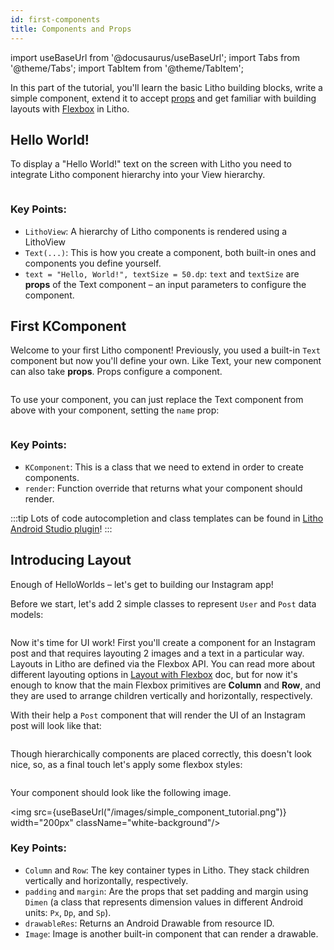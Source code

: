 ```yaml
---
id: first-components
title: Components and Props
---
```

import useBaseUrl from '@docusaurus/useBaseUrl';
import Tabs from '@theme/Tabs';
import TabItem from '@theme/TabItem';

In this part of the tutorial, you'll learn the basic Litho building blocks, write a simple component,
extend it to accept [props](../kotlin/basics.mdx#props) and get familiar with building layouts with [Flexbox](../kotlin/flexbox-containers.mdx) in Litho.

## Hello World!

To display a "Hello World!" text on the screen with Litho you need to integrate Litho component
hierarchy into your View hierarchy.

```kotlin file=sample/src/main/java/com/facebook/samples/litho/onboarding/MyActivity.kt start=start_example end=end_example
```

### Key Points:

- `LithoView`: A hierarchy of Litho components is rendered using a LithoView
- `Text(...)`: This is how you create a component, both built-in
  ones and components you define yourself.
- `text = "Hello, World!", textSize = 50.dp`: `text` and `textSize` are **props** of the Text component – an input parameters to
  configure the component.

## First KComponent

Welcome to your first Litho component! Previously, you used a built-in `Text` component but now
you'll define your own. Like Text, your new component can also take **props**. Props configure
a component.

```kotlin file=sample/src/main/java/com/facebook/samples/litho/kotlin/documentation/HelloComponent.kt start=start_simple_example end=end_simple_example
```

To use your component, you can just replace the Text component from above with your component,
setting the `name` prop:
```kotlin file=sample/src/main/java/com/facebook/samples/litho/onboarding/FirstComponentActivity.kt start=start_example end=end_example
```

### Key Points:

- `KComponent`: This is a class that we need to extend in order to create components.
- `render`: Function override that returns what your component should render.

:::tip
Lots of code autocompletion and class templates can be found in [Litho Android Studio plugin](../devtools/android-studio-plugin.md)!
:::

## Introducing Layout

Enough of HelloWorlds – let's get to building our Instagram app!

Before we start, let's add 2 simple classes to represent `User` and `Post` data models:

```kotlin file=sample/src/main/java/com/facebook/samples/litho/onboarding/model/models.kt start=start_example end=end_example
```

Now it's time for UI work!
First you'll create a component for an Instagram post and that requires layouting 2 images
and a text in a particular way. Layouts in Litho are defined via the Flexbox API. You can read more
about different layouting options in [Layout with Flexbox](/mainconcepts/flexbox-yoga.mdx)
doc, but for now it's enough to know that the main Flexbox primitives are **Column** and **Row**,
and they are used to arrange children vertically and horizontally, respectively.

With their help a `Post` component that will render the UI of an Instagram post will look like that:

```kotlin file=sample/src/main/java/com/facebook/samples/litho/onboarding/PostComponent.kt start=start_example end=end_example
```

Though hierarchically components are placed correctly, this doesn't look nice, so, as a final touch
let's apply some flexbox styles:

```kotlin file=sample/src/main/java/com/facebook/samples/litho/onboarding/PostStyledKComponent.kt start=start_example end=end_example
```

Your component should look like the following image.

<img src={useBaseUrl("/images/simple_component_tutorial.png")} width="200px" className="white-background"/>

### Key Points:

- `Column` and `Row`: The key container types in Litho. They stack children vertically and
  horizontally, respectively.
- `padding` and `margin`: Are the props that set padding and margin using `Dimen` (a class that represents dimension values in different Android units: `Px`, `Dp`, and `Sp`).
- `drawableRes`: Returns an Android Drawable from resource ID.
- `Image`: Image is another built-in component that can render a drawable.
